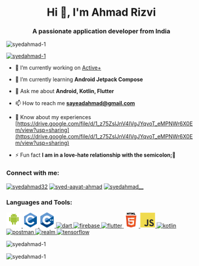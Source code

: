 <h1 align="center">Hi 👋, I'm Ahmad Rizvi</h1>
<h3 align="center">A passionate application developer from India</h3>

<p align="left"> <img src="https://komarev.com/ghpvc/?username=syedahmad-1&label=Profile%20views&color=0e75b6&style=flat" alt="syedahmad-1" /> </p>

<p align="left"> <a href="https://github.com/ryo-ma/github-profile-trophy"><img src="https://github-profile-trophy.vercel.app/?username=syedahmad-1" alt="syedahmad-1" /></a> </p>

- 🔭 I’m currently working on [Active+](https://github.com/syedahmad-1/ACTIVE-plus)

- 🌱 I’m currently learning **Android Jetpack Compose**

- 💬 Ask me about **Android, Kotlin, Flutter**

- 📫 How to reach me **sayeadahmad@gmail.com**

- 📄 Know about my experiences [https://drive.google.com/file/d/1_z75ZslJnV4IVgJYqvoT_eMPNWr6X0Em/view?usp=sharing](https://drive.google.com/file/d/1_z75ZslJnV4IVgJYqvoT_eMPNWr6X0Em/view?usp=sharing)

- ⚡ Fun fact **I am in a love-hate relationship with the semicolon;🦆**

<h3 align="left">Connect with me:</h3>
<p align="left">
<a href="https://twitter.com/syedahmad32" target="blank"><img align="center" src="https://raw.githubusercontent.com/rahuldkjain/github-profile-readme-generator/master/src/images/icons/Social/twitter.svg" alt="syedahmad32" height="30" width="40" /></a>
<a href="https://linkedin.com/in/syed-aayat-ahmad" target="blank"><img align="center" src="https://raw.githubusercontent.com/rahuldkjain/github-profile-readme-generator/master/src/images/icons/Social/linked-in-alt.svg" alt="syed-aayat-ahmad" height="30" width="40" /></a>
<a href="https://instagram.com/syedahmad__" target="blank"><img align="center" src="https://raw.githubusercontent.com/rahuldkjain/github-profile-readme-generator/master/src/images/icons/Social/instagram.svg" alt="syedahmad__" height="30" width="40" /></a>
</p>

<h3 align="left">Languages and Tools:</h3>
<p align="left"> <a href="https://developer.android.com" target="_blank" rel="noreferrer"> <img src="https://raw.githubusercontent.com/devicons/devicon/master/icons/android/android-original-wordmark.svg" alt="android" width="40" height="40"/> </a> <a href="https://www.cprogramming.com/" target="_blank" rel="noreferrer"> <img src="https://raw.githubusercontent.com/devicons/devicon/master/icons/c/c-original.svg" alt="c" width="40" height="40"/> </a> <a href="https://www.w3schools.com/cpp/" target="_blank" rel="noreferrer"> <img src="https://raw.githubusercontent.com/devicons/devicon/master/icons/cplusplus/cplusplus-original.svg" alt="cplusplus" width="40" height="40"/> </a> <a href="https://dart.dev" target="_blank" rel="noreferrer"> <img src="https://www.vectorlogo.zone/logos/dartlang/dartlang-icon.svg" alt="dart" width="40" height="40"/> </a> <a href="https://firebase.google.com/" target="_blank" rel="noreferrer"> <img src="https://www.vectorlogo.zone/logos/firebase/firebase-icon.svg" alt="firebase" width="40" height="40"/> </a> <a href="https://flutter.dev" target="_blank" rel="noreferrer"> <img src="https://www.vectorlogo.zone/logos/flutterio/flutterio-icon.svg" alt="flutter" width="40" height="40"/> </a> <a href="https://www.w3.org/html/" target="_blank" rel="noreferrer"> <img src="https://raw.githubusercontent.com/devicons/devicon/master/icons/html5/html5-original-wordmark.svg" alt="html5" width="40" height="40"/> </a> <a href="https://developer.mozilla.org/en-US/docs/Web/JavaScript" target="_blank" rel="noreferrer"> <img src="https://raw.githubusercontent.com/devicons/devicon/master/icons/javascript/javascript-original.svg" alt="javascript" width="40" height="40"/> </a> <a href="https://kotlinlang.org" target="_blank" rel="noreferrer"> <img src="https://www.vectorlogo.zone/logos/kotlinlang/kotlinlang-icon.svg" alt="kotlin" width="40" height="40"/> </a> <a href="https://postman.com" target="_blank" rel="noreferrer"> <img src="https://www.vectorlogo.zone/logos/getpostman/getpostman-icon.svg" alt="postman" width="40" height="40"/> </a> <a href="https://realm.io/" target="_blank" rel="noreferrer"> <img src="https://raw.githubusercontent.com/bestofjs/bestofjs-webui/8665e8c267a0215f3159df28b33c365198101df5/public/logos/realm.svg" alt="realm" width="40" height="40"/> </a> <a href="https://www.tensorflow.org" target="_blank" rel="noreferrer"> <img src="https://www.vectorlogo.zone/logos/tensorflow/tensorflow-icon.svg" alt="tensorflow" width="40" height="40"/> </a> </p>

<p><img align="center" src="https://github-readme-stats.vercel.app/api/top-langs?username=syedahmad-1&show_icons=true&locale=en&layout=compact" alt="syedahmad-1" /></p>

<p><img align="center" src="https://github-readme-streak-stats.herokuapp.com/?user=syedahmad-1&" alt="syedahmad-1" /></p>
